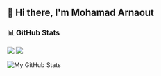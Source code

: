 ## 👋 Hi there, I'm Mohamad Arnaout

### 📊 GitHub Stats

<div align="left">
  <img src="https://streak-stats.demolab.com?user=thearnaout&theme=tokyonight&hide_border=true" />
  <img src="https://github-readme-stats.vercel.app/api/top-langs/?username=thearnaout&layout=compact&theme=tokyonight" />
</div>

![My GitHub Stats](https://github-readme-stats.vercel.app/api?username=thearnaout&show_icons=true&theme=radical)


<!--
**theArnaout/thearnaout** is a ✨ _special_ ✨ repository because its `README.md` (this file) appears on your GitHub profile.

Here are some ideas to get you started:

- 🔭 I’m currently working on ...
- 🌱 I’m currently learning ...
- 👯 I’m looking to collaborate on ...
- 🤔 I’m looking for help with ...
- 💬 Ask me about ...
- 📫 How to reach me: ...
- 😄 Pronouns: ...
- ⚡ Fun fact: ...
-->
